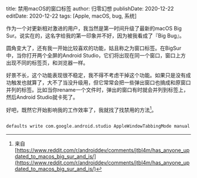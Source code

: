 title: 禁用macOS的窗口标签
author: 归零幻想
publishDate: 2020-12-22
editDate: 2020-12-22
tags: [Apple, macOS, bug, 系统]

<!--config-->

作为一个对更新相对激进的用户，我当然是第一时间升级了最新的macOS Big Sur。说实在的，这名字给我的第一印象并不好，因为被我看成了『Big Bug』。

圆角变大了，还有我一开始比较喜欢的功能，姑且称之为窗口标签。在BigSur中，当你打开两个全屏的Android Studio，它们将出现在同一个窗口，窗口上方出现不同的标签页，和浏览器一样。

好景不长，这个功能表现很不稳定，我不得不考虑干掉这个功能。如果只是没有成功触发也就算了，大不了当没升级用，但它常常会把一些弹出窗口也搞成和原窗口并列的标签。比如当你rename一个文件时，弹出的窗口有时就会并列到标签上，然后Android Studio就卡死了。

好吧，既然它开始影响我的工作效率了，我就找了找禁用的方法[^1]。

[^1]:来自[https://www.reddit.com/r/androiddev/comments/jtbl4m/has_anyone_updated_to_macos_big_sur_and_is/](https://www.reddit.com/r/androiddev/comments/jtbl4m/has_anyone_updated_to_macos_big_sur_and_is/)

```bash

defaults write com.google.android.studio AppleWindowTabbingMode manual
```

<!--summary-->
